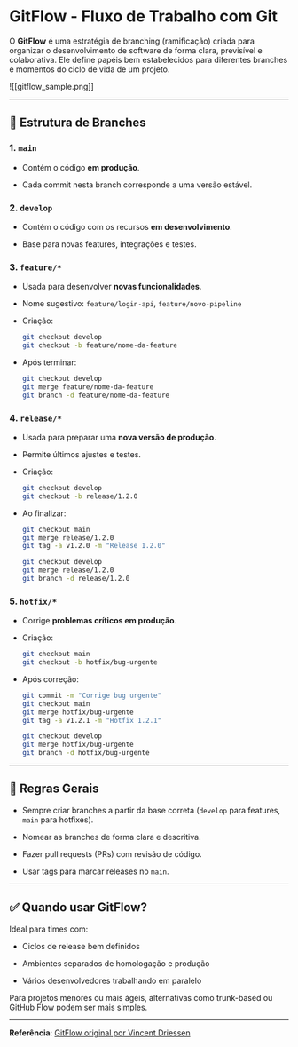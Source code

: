 # GitFlow - Fluxo de Trabalho com Git

O **GitFlow** é uma estratégia de branching (ramificação) criada para organizar o desenvolvimento de software de forma clara, previsível e colaborativa. Ele define papéis bem estabelecidos para diferentes branches e momentos do ciclo de vida de um projeto.

![[gitflow_sample.png]]

---

## 🌳 Estrutura de Branches

### 1. `main`

- Contém o código **em produção**.
    
- Cada commit nesta branch corresponde a uma versão estável.
    

### 2. `develop`

- Contém o código com os recursos **em desenvolvimento**.
    
- Base para novas features, integrações e testes.
    

### 3. `feature/*`

- Usada para desenvolver **novas funcionalidades**.
    
- Nome sugestivo: `feature/login-api`, `feature/novo-pipeline`
    
- Criação:
    
    ```bash
    git checkout develop
    git checkout -b feature/nome-da-feature
    ```
    
- Após terminar:
    
    ```bash
    git checkout develop
    git merge feature/nome-da-feature
    git branch -d feature/nome-da-feature
    ```
    

### 4. `release/*`

- Usada para preparar uma **nova versão de produção**.
    
- Permite últimos ajustes e testes.
    
- Criação:
    
    ```bash
    git checkout develop
    git checkout -b release/1.2.0
    ```
    
- Ao finalizar:
    
    ```bash
    git checkout main
    git merge release/1.2.0
    git tag -a v1.2.0 -m "Release 1.2.0"
    
    git checkout develop
    git merge release/1.2.0
    git branch -d release/1.2.0
    ```
    

### 5. `hotfix/*`

- Corrige **problemas críticos em produção**.
    
- Criação:
    
    ```bash
    git checkout main
    git checkout -b hotfix/bug-urgente
    ```
    
- Após correção:
    
    ```bash
    git commit -m "Corrige bug urgente"
    git checkout main
    git merge hotfix/bug-urgente
    git tag -a v1.2.1 -m "Hotfix 1.2.1"
    
    git checkout develop
    git merge hotfix/bug-urgente
    git branch -d hotfix/bug-urgente
    ```
    

---

## 📌 Regras Gerais

- Sempre criar branches a partir da base correta (`develop` para features, `main` para hotfixes).
    
- Nomear as branches de forma clara e descritiva.
    
- Fazer pull requests (PRs) com revisão de código.
    
- Usar tags para marcar releases no `main`.
    

---

## ✅ Quando usar GitFlow?

Ideal para times com:

- Ciclos de release bem definidos
    
- Ambientes separados de homologação e produção
    
- Vários desenvolvedores trabalhando em paralelo
    

Para projetos menores ou mais ágeis, alternativas como trunk-based ou GitHub Flow podem ser mais simples.

---

**Referência**: [GitFlow original por Vincent Driessen](https://nvie.com/posts/a-successful-git-branching-model/)